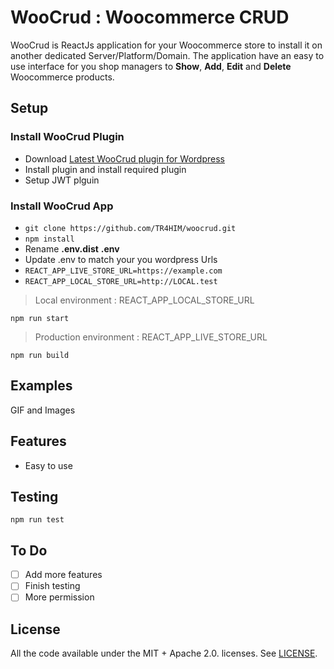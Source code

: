 # WooCrud : Woocommerce CRUD

WooCrud is ReactJs application for your Woocommerce store to install it on another dedicated Server/Platform/Domain.
The application have an easy to use interface for you shop managers to **Show**, **Add**, **Edit** and **Delete** Woocommerce products. 

## Setup
### Install WooCrud Plugin 
- Download [Latest WooCrud plugin for Wordpress](https://github.com/TR4HIM/woo-crud-plugin/releases)
- Install plugin and install required plugin
- Setup JWT plguin

### Install WooCrud App
-   `git clone https://github.com/TR4HIM/woocrud.git`
-   `npm install`
-  Rename **.env.dist**  **.env**
- Update .env to match your you wordpress Urls
- `REACT_APP_LIVE_STORE_URL=https://example.com`
- `REACT_APP_LOCAL_STORE_URL=http://LOCAL.test`

> Local environment : REACT_APP_LOCAL_STORE_URL

    npm run start

> Production environment : REACT_APP_LIVE_STORE_URL

    npm run build

## Examples

GIF and Images

## Features
- Easy to use
## Testing

    npm run test

## To Do

 - [ ] Add more features
 - [ ] Finish testing
 - [ ] More permission

## License
All the code available under the MIT + Apache 2.0. licenses. See [LICENSE](https://github.com/apiko-dev/GitterMobile/blob/master/LICENSE).
